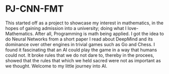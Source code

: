 # PJ-CNN-FMT

This started off as a project to showcase my interest in mathematics, in the hopes of gaining admission into a university; doing what I love-Mathematics. After all, Programming is math being applied. I got the idea to do Neural Networks from a short paper I read about DeepMind and its dominance over other engines in trivial games such as Go and Chess. I found it fascinating that an AI could play the game in a way that humans could not. It broke rules that we do not dare to, thereby in the procees, showed that the rules that which we held sacred were not as important as we thought. Welcome to my little journey into AI.  
